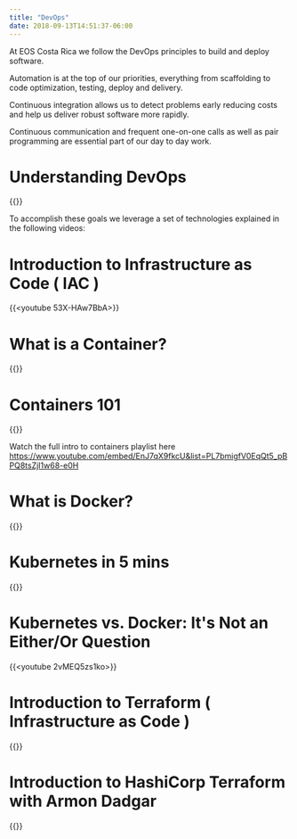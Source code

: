 ```yaml
---
title: "DevOps"
date: 2018-09-13T14:51:37-06:00
---
```


At EOS Costa Rica we follow the DevOps principles to build and deploy software. 

Automation is at the top of our priorities, everything from scaffolding to code optimization, testing, deploy and delivery.

Continuous integration allows us to detect problems early reducing costs and help us deliver robust software more rapidly.

Continuous communication and frequent one-on-one calls as well as pair programming are essential part of our day to day work.


# Understanding DevOps

{{<youtube EIvOZA1HgHU>}}

To accomplish these goals we leverage a set of technologies explained in the following videos:

# Introduction to Infrastructure as Code ( IAC )

{{<youtube 53X-HAw7BbA>}}

# What is a Container?

{{<youtube EnJ7qX9fkcU>}}

# Containers 101

{{<youtube VqLcWftIaQI>}}

Watch the full intro to containers playlist here   
https://www.youtube.com/embed/EnJ7qX9fkcU&list=PL7bmigfV0EqQt5_pBPQ8tsZjI1w68-e0H

# What is Docker?

{{<youtube PfTKwblbkpE>}}

# Kubernetes in 5 mins

{{<youtube PH-2FfFD2PU>}}

# Kubernetes vs. Docker: It's Not an Either/Or Question

{{<youtube 2vMEQ5zs1ko>}}

# Introduction to Terraform ( Infrastructure as Code )

{{<youtube cpxKbf51ccU>}}

# Introduction to HashiCorp Terraform with Armon Dadgar

{{<youtube h970ZBgKINg>}}
